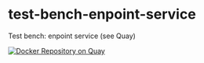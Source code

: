 # test-bench-enpoint-service
Test bench: enpoint service (see Quay)

[![Docker Repository on Quay](https://quay.io/repository/maximyunusov/test-bench-enpoint-service/status "Docker Repository on Quay")](https://quay.io/repository/maximyunusov/test-bench-enpoint-service)
